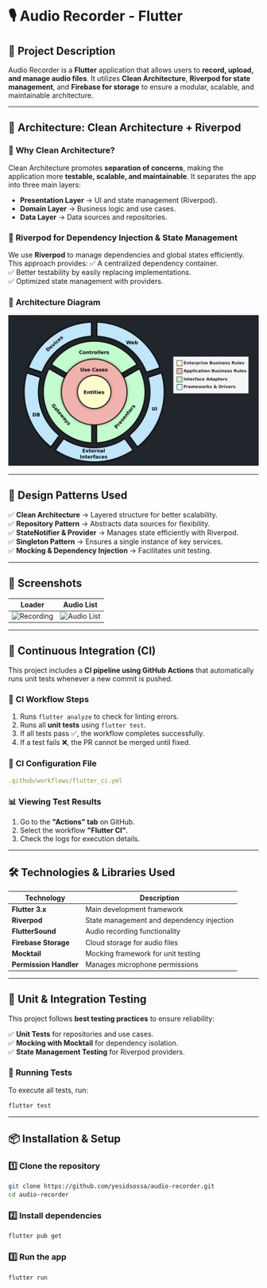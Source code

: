# 🎙️ Audio Recorder - Flutter

## 📌 Project Description
Audio Recorder is a **Flutter** application that allows users to **record, upload, and manage audio files**. It utilizes **Clean Architecture**, **Riverpod for state management**, and **Firebase for storage** to ensure a modular, scalable, and maintainable architecture.

---

## 🚀 Architecture: Clean Architecture + Riverpod

### 📌 **Why Clean Architecture?**
Clean Architecture promotes **separation of concerns**, making the application more **testable, scalable, and maintainable**. It separates the app into three main layers:

- **Presentation Layer** → UI and state management (Riverpod).
- **Domain Layer** → Business logic and use cases.
- **Data Layer** → Data sources and repositories.

### 📌 **Riverpod for Dependency Injection & State Management**
We use **Riverpod** to manage dependencies and global states efficiently. This approach provides:
✅ A centralized dependency container.  
✅ Better testability by easily replacing implementations.  
✅ Optimized state management with providers.  

### 📌 **Architecture Diagram**
![Clean Architecture Diagram](docs/diagrams/architecture.jpeg)

---

## 📐 Design Patterns Used

✅ **Clean Architecture** → Layered structure for better scalability.  
✅ **Repository Pattern** → Abstracts data sources for flexibility.  
✅ **StateNotifier & Provider** → Manages state efficiently with Riverpod.  
✅ **Singleton Pattern** → Ensures a single instance of key services.  
✅ **Mocking & Dependency Injection** → Facilitates unit testing.  

---

## 📸 Screenshots

| Loader | Audio List |
|-----------|-----------|
| ![Recording](docs/screenshots/loader.png) | ![Audio List](docs/screenshots/audio_list.png) | 

---

## 🚀 Continuous Integration (CI)
This project includes a **CI pipeline using GitHub Actions** that automatically runs unit tests whenever a new commit is pushed.

### 📌 **CI Workflow Steps**
1. Runs `flutter analyze` to check for linting errors.
2. Runs all **unit tests** using `flutter test`.
3. If all tests pass ✅, the workflow completes successfully.
4. If a test fails ❌, the PR cannot be merged until fixed.

### 📂 **CI Configuration File**
```yaml
.github/workflows/flutter_ci.yml
```

### 📊 **Viewing Test Results**
1. Go to the **"Actions" tab** on GitHub.
2. Select the workflow **"Flutter CI"**.
3. Check the logs for execution details.

---

## 🛠️ Technologies & Libraries Used
| Technology | Description |
|------------|------------|
| **Flutter 3.x** | Main development framework |
| **Riverpod** | State management and dependency injection |
| **FlutterSound** | Audio recording functionality |
| **Firebase Storage** | Cloud storage for audio files |
| **Mocktail** | Mocking framework for unit testing |
| **Permission Handler** | Manages microphone permissions |

---

## 🧪 Unit & Integration Testing
This project follows **best testing practices** to ensure reliability:

✅ **Unit Tests** for repositories and use cases.  
✅ **Mocking with Mocktail** for dependency isolation.  
✅ **State Management Testing** for Riverpod providers.  

### 📌 **Running Tests**
To execute all tests, run:
```bash
flutter test
```

---

## 📦 Installation & Setup

### 1️⃣ Clone the repository
```bash
git clone https://github.com/yesidsossa/audio-recorder.git
cd audio-recorder
```

### 2️⃣ Install dependencies
```bash
flutter pub get
```

### 3️⃣ Run the app
```bash
flutter run
```

